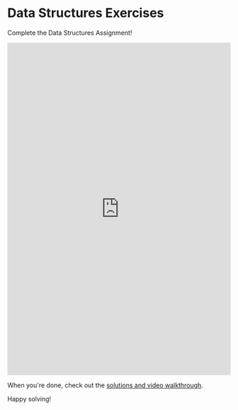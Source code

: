 # Data Structures Exercises

Complete the Data Structures Assignment!

<iframe frameborder="0" width="100%" height="750" src="https://repl.it/student/submissions/576119"></iframe>

When you're done, check out the [solutions and video walkthrough][walkthrough].

Happy solving!

[walkthrough]: walkthrough.md
